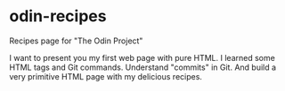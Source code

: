 # odin-recipes
Recipes page for "The Odin Project"

I want to present you my first web page with pure HTML. I learned some HTML tags and Git commands. Understand "commits" in Git. And build a very primitive HTML page with my delicious recipes.